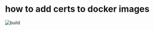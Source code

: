 # how to add certs to docker images

![build](https://github.com/alexanderankin/how-to-add-certs/actions/workflows/gradle.yaml/badge.svg)

